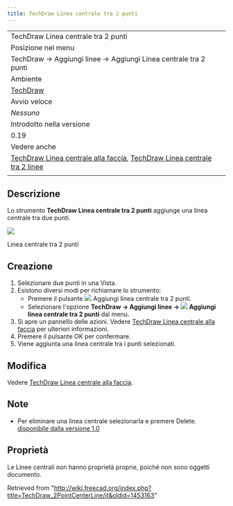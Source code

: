 ```yaml
---
title: TechDraw Linea centrale tra 2 punti
---
```

|  |
| --- |
| TechDraw Linea centrale tra 2 punti |
| Posizione nel menu |
| TechDraw → Aggiungi linee → Aggiungi Linea centrale tra 2 punti |
| Ambiente |
| [TechDraw](/TechDraw_Workbench/it "TechDraw Workbench/it") |
| Avvio veloce |
| *Nessuno* |
| Introdotto nella versione |
| 0.19 |
| Vedere anche |
| [TechDraw Linea centrale alla faccia](/TechDraw_FaceCenterLine/it "TechDraw FaceCenterLine/it"), [TechDraw Linea centrale tra 2 linee](/TechDraw_2LineCenterLine/it "TechDraw 2LineCenterLine/it") |
|  |

## Descrizione

Lo strumento **TechDraw Linea centrale tra 2 punti** aggiunge una linea centrale tra due punti.

![](/images/CL2PointsSample.png)

Linea centrale tra 2 punti

## Creazione

1. Selezionare due punti in una Vista.
2. Esistono diversi modi per richiamare lo strumento:
   * Premere il pulsante ![](/images/TechDraw_2PointCenterLine.svg) Aggiungi linea centrale tra 2 punti.
   * Selezionare l'opzione **TechDraw → Aggiungi linee → ![](/images/TechDraw_2PointCenterLine.svg) Aggiungi linea centrale tra 2 punti** dal menu.
3. Si apre un pannello delle azioni. Vedere [TechDraw Linea centrale alla faccia](/TechDraw_FaceCenterLine/it#Opzioni "TechDraw FaceCenterLine/it") per ulteriori informazioni.
4. Premere il pulsante OK per confermare.
5. Viene aggiunta una linea centrale tra i punti selezionati.

## Modifica

Vedere [TechDraw Linea centrale alla faccia](/TechDraw_FaceCenterLine/it#Modifica "TechDraw FaceCenterLine/it").

## Note

* Per eliminare una linea centrale selezionarla e premere Delete. [disponibile dalla versione 1.0](/Release_notes_1.0/it "Release notes 1.0/it")

## Proprietà

Le Linee centrali non hanno proprietà proprie, poiché non sono oggetti documento.

Retrieved from "<http://wiki.freecad.org/index.php?title=TechDraw_2PointCenterLine/it&oldid=1453163>"